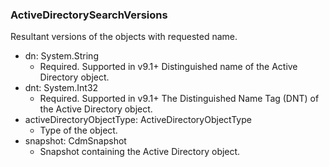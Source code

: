 ### ActiveDirectorySearchVersions
Resultant versions of the objects with requested name.

- dn: System.String
  - Required. Supported in v9.1+
  Distinguished name of the Active Directory object.
- dnt: System.Int32
  - Required. Supported in v9.1+
  The Distinguished Name Tag (DNT) of the Active Directory object.
- activeDirectoryObjectType: ActiveDirectoryObjectType
  - Type of the object.
- snapshot: CdmSnapshot
  - Snapshot containing the Active Directory object.
